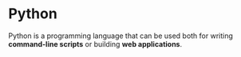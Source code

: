 # Python

Python is a programming language that can be used both for writing 
**command-line scripts** or building **web applications**.
